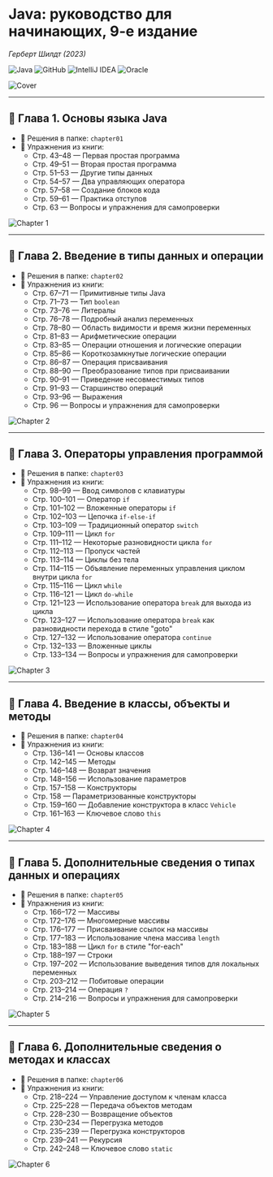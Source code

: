 # Java: руководство для начинающих, 9-е издание
*Герберт Шилдт (2023)*

![Java](https://img.shields.io/badge/java-%23ED8B00.svg?style=for-the-badge&logo=java&logoColor=white)
![GitHub](https://img.shields.io/badge/github-%23121011.svg?style=for-the-badge&logo=github&logoColor=white)
![IntelliJ IDEA](https://img.shields.io/badge/IntelliJIDEA-000000.svg?style=for-the-badge&logo=intellij-idea&logoColor=white)
![Oracle](https://img.shields.io/badge/Oracle-F80000?style=for-the-badge&logo=oracle&logoColor=white)

![Cover](images/cover.png)

---

## 📘 Глава 1. Основы языка Java

- 📂 Решения в папке: `chapter01`
- 📄 Упражнения из книги:
    - Стр. 43–48 — Первая простая программа
    - Стр. 49–51 — Вторая простая программа
    - Стр. 51–53 — Другие типы данных
    - Стр. 54–57 — Два управляющих оператора
    - Стр. 57–58 — Создание блоков кода
    - Стр. 59–61 — Практика отступов
    - Стр. 63 — Вопросы и упражнения для самопроверки

![Chapter 1](images/chapter-01.png)

---

## 📘 Глава 2. Введение в типы данных и операции

- 📂 Решения в папке: `chapter02`
- 📄 Упражнения из книги:
    - Стр. 67–71 — Примитивные типы Java 
    - Стр. 71–73 — Тип `boolean`
    - Стр. 73–76 — Литералы 
    - Стр. 76–78 — Подробный анализ переменных 
    - Стр. 78–80 — Область видимости и время жизни переменных 
    - Стр. 81–83 — Арифметические операции 
    - Стр. 83–85 — Операции отношения и логические операции 
    - Стр. 85–86 — Короткозамкнутые логические операции 
    - Стр. 86–87 — Операция присваивания 
    - Стр. 88–90 — Преобразование типов при присваивании 
    - Стр. 90–91 — Приведение несовместимых типов 
    - Стр. 91–93 — Старшинство операций 
    - Стр. 93–96 — Выражения 
    - Стр. 96 — Вопросы и упражнения для самопроверки

![Chapter 2](images/chapter-02.png)

---

## 📘 Глава 3. Операторы управления программой

- 📂 Решения в папке: `chapter03`
- 📄 Упражнения из книги:
    - Стр. 98–99 — Ввод символов с клавиатуры
    - Стр. 100–101 — Оператор `if`
    - Стр. 101–102 — Вложенные операторы `if`
    - Стр. 102–103 — Цепочка `if-else-if`
    - Стр. 103–109 — Традиционный оператор `switch`
    - Стр. 109–111 — Цикл `for`
    - Стр. 111–112 — Некоторые разновидности цикла `for`
    - Стр. 112–113 — Пропуск частей
    - Стр. 113–114 — Циклы без тела
    - Стр. 114–115 — Объявление переменных управления циклом внутри цикла `for`
    - Стр. 115–116 — Цикл `while`
    - Стр. 116–121 — Цикл `do-while`
    - Стр. 121–123 — Использование оператора `break` для выхода из цикла
    - Стр. 123–127 — Использование оператора `break` как разновидности перехода в стиле "goto"
    - Стр. 127–132 — Использование оператора `continue`
    - Стр. 132–133 — Вложенные циклы
    - Стр. 133–134 — Вопросы и упражнения для самопроверки

![Chapter 3](images/chapter-03.png)

---

## 📘 Глава 4. Введение в классы, объекты и методы

- 📂 Решения в папке: `chapter04`
- 📄 Упражнения из книги:
    - Стр. 136–141 — Основы классов
    - Стр. 142–145 — Методы
    - Стр. 146–148 — Возврат значения
    - Стр. 148–156 — Использование параметров
    - Стр. 157–158 — Конструкторы
    - Стр. 158 — Параметризованные конструкторы
    - Стр. 159–160 — Добавление конструктора в класс `Vehicle`
    - Стр. 161–163 — Ключевое слово `this`

![Chapter 4](images/chapter-04.png)

---

## 📘 Глава 5. Дополнительные сведения о типах данных и операциях

- 📂 Решения в папке: `chapter05`
- 📄 Упражнения из книги:
    - Стр. 166–172 — Массивы
    - Стр. 172–176 — Многомерные массивы
    - Стр. 176–177 — Присваивание ссылок на массивы
    - Стр. 177–183 — Использование члена массива `length`
    - Стр. 183–188 — Цикл `for` в стиле "for-each"
    - Стр. 188–197 — Строки
    - Стр. 197–202 — Использование выведения типов для локальных переменных
    - Стр. 203–212 — Побитовые операции
    - Стр. 213–214 — Операция `?`
    - Стр. 214–216 — Вопросы и упражнения для самопроверки

![Chapter 5](images/chapter-05.png)

---

## 📘 Глава 6. Дополнительные сведения о методах и классах

- 📂 Решения в папке: `chapter06`
- 📄 Упражнения из книги:
    - Стр. 218–224 — Управление доступом к членам класса
    - Стр. 225–228 — Передача объектов методам
    - Стр. 228–230 — Возвращение объектов
    - Стр. 230–234 — Перегрузка методов
    - Стр. 235–239 — Перегрузка конструкторов
    - Стр. 239–241 — Рекурсия
    - Стр. 242–248 — Ключевое слово `static`

![Chapter 6](images/chapter-06.png)
